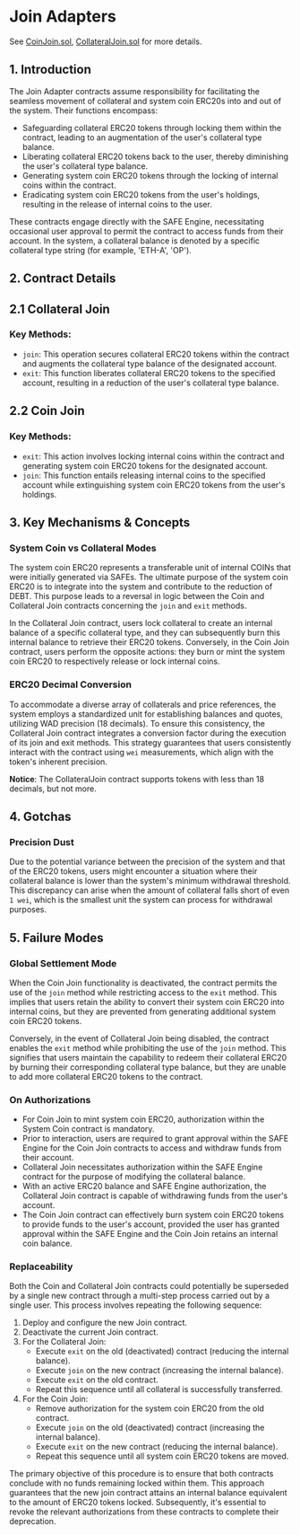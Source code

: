 # Join Adapters

See [CoinJoin.sol](/src/contracts/utils/CoinJoin.sol/contract.CoinJoin.html), [CollateralJoin.sol](/src/contracts/utils/CollateralJoin.sol/contract.CollateralJoin.html) for more details.

## 1. Introduction

The Join Adapter contracts assume responsibility for facilitating the seamless movement of collateral and system coin ERC20s into and out of the system. Their functions encompass:

- Safeguarding collateral ERC20 tokens through locking them within the contract, leading to an augmentation of the user's collateral type balance.
- Liberating collateral ERC20 tokens back to the user, thereby diminishing the user's collateral type balance.
- Generating system coin ERC20 tokens through the locking of internal coins within the contract.
- Eradicating system coin ERC20 tokens from the user's holdings, resulting in the release of internal coins to the user.

These contracts engage directly with the SAFE Engine, necessitating occasional user approval to permit the contract to access funds from their account. In the system, a collateral balance is denoted by a specific collateral type string (for example, 'ETH-A', 'OP').

## 2. Contract Details

## 2.1 Collateral Join

### Key Methods:

- `join`: This operation secures collateral ERC20 tokens within the contract and augments the collateral type balance of the designated account.
- `exit`: This function liberates collateral ERC20 tokens to the specified account, resulting in a reduction of the user's collateral type balance.

## 2.2 Coin Join

### Key Methods:

- `exit`: This action involves locking internal coins within the contract and generating system coin ERC20 tokens for the designated account.
- `join`: This function entails releasing internal coins to the specified account while extinguishing system coin ERC20 tokens from the user's holdings.

## 3. Key Mechanisms & Concepts

### System Coin vs Collateral Modes

The system coin ERC20 represents a transferable unit of internal COINs that were initially generated via SAFEs. The ultimate purpose of the system coin ERC20 is to integrate into the system and contribute to the reduction of DEBT. This purpose leads to a reversal in logic between the Coin and Collateral Join contracts concerning the `join` and `exit` methods.

In the Collateral Join contract, users lock collateral to create an internal balance of a specific collateral type, and they can subsequently burn this internal balance to retrieve their ERC20 tokens. Conversely, in the Coin Join contract, users perform the opposite actions: they burn or mint the system coin ERC20 to respectively release or lock internal coins.

### ERC20 Decimal Conversion

To accommodate a diverse array of collaterals and price references, the system employs a standardized unit for establishing balances and quotes, utilizing WAD precision (18 decimals). To ensure this consistency, the Collateral Join contract integrates a conversion factor during the execution of its join and exit methods. This strategy guarantees that users consistently interact with the contract using `wei` measurements, which align with the token's inherent precision.

**Notice**: The CollateralJoin contract supports tokens with less than 18 decimals, but not more.

## 4. Gotchas

### Precision Dust

Due to the potential variance between the precision of the system and that of the ERC20 tokens, users might encounter a situation where their collateral balance is lower than the system's minimum withdrawal threshold. This discrepancy can arise when the amount of collateral falls short of even `1 wei`, which is the smallest unit the system can process for withdrawal purposes.

## 5. Failure Modes

### Global Settlement Mode

When the Coin Join functionality is deactivated, the contract permits the use of the `join` method while restricting access to the `exit` method. This implies that users retain the ability to convert their system coin ERC20 into internal coins, but they are prevented from generating additional system coin ERC20 tokens.

Conversely, in the event of Collateral Join being disabled, the contract enables the `exit` method while prohibiting the use of the `join` method. This signifies that users maintain the capability to redeem their collateral ERC20 by burning their corresponding collateral type balance, but they are unable to add more collateral ERC20 tokens to the contract.

### On Authorizations

- For Coin Join to mint system coin ERC20, authorization within the System Coin contract is mandatory.
- Prior to interaction, users are required to grant approval within the SAFE Engine for the Coin Join contracts to access and withdraw funds from their account.
- Collateral Join necessitates authorization within the SAFE Engine contract for the purpose of modifying the collateral balance.
- With an active ERC20 balance and SAFE Engine authorization, the Collateral Join contract is capable of withdrawing funds from the user's account.
- The Coin Join contract can effectively burn system coin ERC20 tokens to provide funds to the user's account, provided the user has granted approval within the SAFE Engine and the Coin Join retains an internal coin balance.

### Replaceability

Both the Coin and Collateral Join contracts could potentially be superseded by a single new contract through a multi-step process carried out by a single user. This process involves repeating the following sequence:

1. Deploy and configure the new Join contract.
2. Deactivate the current Join contract.
3. For the Collateral Join:
   - Execute `exit` on the old (deactivated) contract (reducing the internal balance).
   - Execute `join` on the new contract (increasing the internal balance).
   - Execute `exit` on the old contract.
   - Repeat this sequence until all collateral is successfully transferred.
4. For the Coin Join:
   - Remove authorization for the system coin ERC20 from the old contract.
   - Execute `join` on the old (deactivated) contract (increasing the internal balance).
   - Execute `exit` on the new contract (reducing the internal balance).
   - Repeat this sequence until all system coin ERC20 tokens are moved.

The primary objective of this procedure is to ensure that both contracts conclude with no funds remaining locked within them. This approach guarantees that the new join contract attains an internal balance equivalent to the amount of ERC20 tokens locked. Subsequently, it's essential to revoke the relevant authorizations from these contracts to complete their deprecation.
